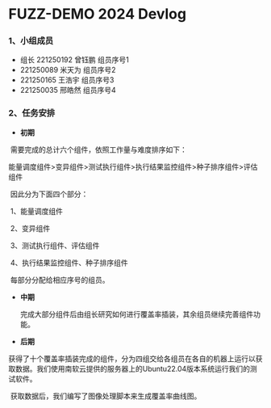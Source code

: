 # FUZZ-DEMO 2024 Devlog

### 1、小组成员

- 组长 221250192 曾钰鹏	组员序号1
- 221250089 米天为                 组员序号2
- 221250165 王浩宇                 组员序号3
- 221250035 邢皓然                 组员序号4

### 2、任务安排

- **初期**

​	需要完成的总计六个组件，依照工作量与难度排序如下：

​	能量调度组件>变异组件>测试执行组件>执行结果监控组件>种子排序组件>评估组件

​	因此分为下面四个部分：

​	1、能量调度组件

​	2、变异组件

​	3、测试执行组件、评估组件

​	4、执行结果监控组件、种子排序组件

​	每部分分配给相应序号的组员。

- **中期**

  完成大部分组件后由组长研究如何进行覆盖率插装，其余组员继续完善组件功能。

- **后期**

​	获得了十个覆盖率插装完成的组件，分为四组交给各组员在各自的机器上运行以获取数据。我们使用南软云提供的服务器上的Ubuntu22.04版本系统运行我们的测试软件。

​	获取数据后，我们编写了图像处理脚本来生成覆盖率曲线图。